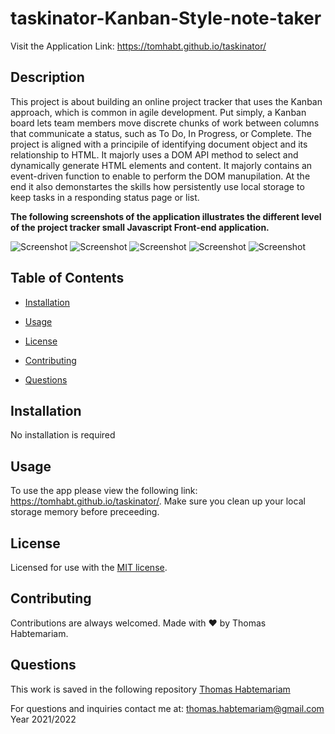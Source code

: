 
# taskinator-Kanban-Style-note-taker

Visit the Application Link: https://tomhabt.github.io/taskinator/

## Description

This project is about building an online project tracker that uses the Kanban approach, which is common in agile development. Put simply, a Kanban board lets team members move discrete chunks of work between columns that communicate a status, such as To Do, In Progress, or Complete. The project is aligned with a principile of identifying document object and its relationship to HTML. It majorly uses a DOM API method to select and dynamically generate HTML elements and content. It majorly contains an event-driven function to enable to perform the DOM manupilation. At the end it also demonstartes the skills how persistently use local storage to keep tasks in a responding status page or list.

**The following screenshots of the application illustrates the different level of the project tracker small Javascript Front-end application.** 

![Screenshot](https://user-images.githubusercontent.com/84083304/147853582-c5bd55c6-bea7-4629-9d18-6a4b8079feed.png)
![Screenshot](https://user-images.githubusercontent.com/84083304/147853585-2473bfb4-0e1a-481d-9580-b28f284e8ead.png)
![Screenshot](https://user-images.githubusercontent.com/84083304/147853588-e5fab047-4784-4c46-a876-182f1d0d9f9c.png)
![Screenshot](https://user-images.githubusercontent.com/84083304/147853595-a164d930-29cf-47db-9c77-5227467ab84e.png)
![Screenshot](https://user-images.githubusercontent.com/84083304/147853603-fe3a7f25-16af-442c-ad58-c593a2234a1f.png)

## Table of Contents

* [Installation](#installation)

* [Usage](#usage)

* [License](#license)

* [Contributing](#contributing)

* [Questions](#questions)

## Installation

No installation is required

## Usage

To use the app please view the following link: https://tomhabt.github.io/taskinator/.  Make sure you clean up your local storage memory before preceeding.

## License
    
Licensed for use with the [MIT license](./LICENSE).

## Contributing

Contributions are always welcomed.
Made with ❤️ by Thomas Habtemariam.

## Questions

This work is saved in the following repository
[Thomas Habtemariam](https://github.com/tomhabt/taskinator.git)

For questions and inquiries contact me at:
thomas.habtemariam@gmail.com
Year 2021/2022
